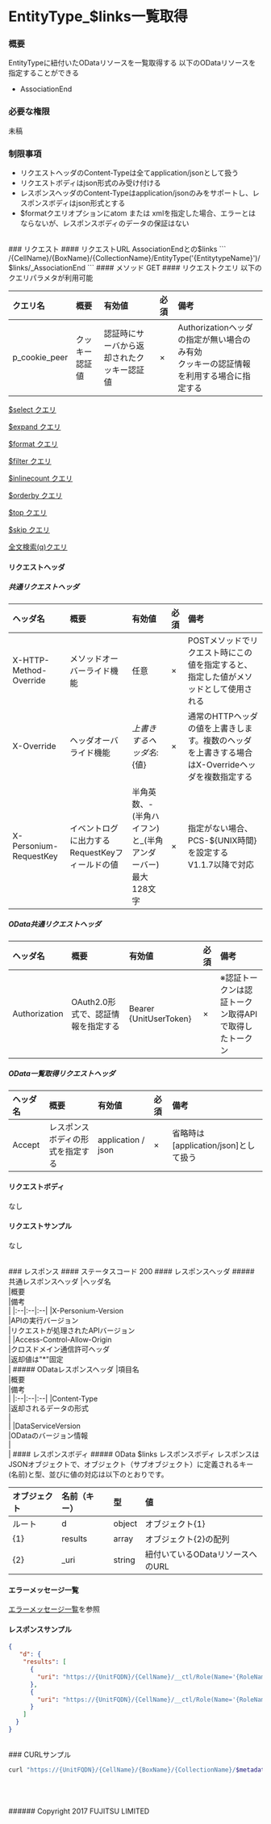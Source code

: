 # EntityType_$links一覧取得
### 概要
EntityTypeに紐付いたODataリソースを一覧取得する
以下のODataリソースを指定することができる
* AssociationEnd

### 必要な権限
未稿
### 制限事項
* リクエストヘッダのContent-Typeは全てapplication/jsonとして扱う
* リクエストボディはjson形式のみ受け付ける
* レスポンスヘッダのContent-Typeはapplication/jsonのみをサポートし、レスポンスボディはjson形式とする
* $formatクエリオプションにatom または xmlを指定した場合、エラーとはならないが、レスポンスボディのデータの保証はない

<br>
### リクエスト
#### リクエストURL
AssociationEndとの$links
```
/{CellName}/{BoxName}/{CollectionName}/EntityType('{EntitytypeName}')/$links/_AssociationEnd
```
#### メソッド
GET
#### リクエストクエリ
以下のクエリパラメタが利用可能

|クエリ名<br>|概要<br>|有効値<br>|必須<br>|備考<br>|
|:--|:--|:--|:--|:--|
|p_cookie_peer<br>|クッキー認証値<br>|認証時にサーバから返却されたクッキー認証値<br>|×<br>|Authorizationヘッダの指定が無い場合のみ有効<br>クッキーの認証情報を利用する場合に指定する<br>|

[$select クエリ](406_Select_Query.html)

[$expand クエリ](405_Expand_Query.html)

[$format クエリ](404_Format_Query.html)

[$filter クエリ](403_Filter_Query.html)

[$inlinecount クエリ](407_Inlinecount_Query.html)

[$orderby クエリ](400_Orderby_Query.html)

[$top クエリ](401_Top_Query.html)

[$skip クエリ](402_Skip_Query.html)

[全文検索(q)クエリ](408_Full_Text_Search_Query.html)

#### リクエストヘッダ
##### 共通リクエストヘッダ
|ヘッダ名<br>|概要<br>|有効値<br>|必須<br>|備考<br>|
|:--|:--|:--|:--|:--|
|X-HTTP-Method-Override<br>|メソッドオーバーライド機能<br>|任意<br>|×<br>|POSTメソッドでリクエスト時にこの値を指定すると、指定した値がメソッドとして使用される<br>|
|X-Override<br>|ヘッダオーバライド機能<br>|${上書きするヘッダ名}:${値}<br>|×<br>|通常のHTTPヘッダの値を上書きします。複数のヘッダを上書きする場合はX-Overrideヘッダを複数指定する<br>|
|X-Personium-RequestKey<br>|イベントログに出力するRequestKeyフィールドの値<br>|半角英数、-(半角ハイフン)と_(半角アンダーバー)<br>最大128文字<br>|×<br>|指定がない場合、PCS-${UNIX時間}を設定する<br>V1.1.7以降で対応<br>|
##### OData共通リクエストヘッダ
|ヘッダ名<br>|概要<br>|有効値<br>|必須<br>|備考<br>|
|:--|:--|:--|:--|:--|
|Authorization<br>|OAuth2.0形式で、認証情報を指定する<br>|Bearer {UnitUserToken}<br>|×<br>|※認証トークンは認証トークン取得APIで取得したトークン<br>|
##### OData一覧取得リクエストヘッダ
|ヘッダ名<br>|概要<br>|有効値<br>|必須<br>|備考<br>|
|:--|:--|:--|:--|:--|
|Accept<br>|レスポンスボディの形式を指定する<br>|application / json<br>|×<br>|省略時は[application/json]として扱う<br>|
#### リクエストボディ
なし
#### リクエストサンプル
なし

<br>
### レスポンス
#### ステータスコード
200
#### レスポンスヘッダ
##### 共通レスポンスヘッダ
|ヘッダ名<br>|概要<br>|備考<br>|
|:--|:--|:--|
|X-Personium-Version<br>|APIの実行バージョン<br>|リクエストが処理されたAPIバージョン<br>|
|Access-Control-Allow-Origin<br>|クロスドメイン通信許可ヘッダ<br>|返却値は"*"固定<br>|
##### ODataレスポンスヘッダ
|項目名<br>|概要<br>|備考<br>|
|:--|:--|:--|
|Content-Type<br>|返却されるデータの形式<br>| <br>|
|DataServiceVersion<br>|ODataのバージョン情報<br>| <br>|
#### レスポンスボディ
##### OData $links レスポンスボディ
レスポンスはJSONオブジェクトで、オブジェクト（サブオブジェクト）に定義されるキー(名前)と型、並びに値の対応は以下のとおりです。

|オブジェクト<br>|名前（キー）<br>|型<br>|値<br>|
|:--|:--|:--|:--|
|ルート<br>|d<br>|object<br>|オブジェクト{1}<br>|
|{1}<br>|results<br>|array<br>|オブジェクト{2}の配列<br>|
|{2}<br>|_uri<br>|string<br>|紐付いているODataリソースへのURL<br>|
#### エラーメッセージ一覧
[エラーメッセージ一覧](004_Error_Messages.html)を参照
#### レスポンスサンプル
```json
{
   "d": {
    "results": [
      {
        "uri": "https://{UnitFQDN}/{CellName}/__ctl/Role(Name='{RoleName}',_Box.Name=null)"
      },
      {
        "uri": "https://{UnitFQDN}/{CellName}/__ctl/Role(Name='{RoleName}',_Box.Name='box1')"
      }
    ]
  }
}
```

<br>
### CURLサンプル

```sh
curl "https://{UnitFQDN}/{CellName}/{BoxName}/{CollectionName}/$metadata/EntityType(Name='{EntitytypeName}')/$links/_AssociationEnd" -X GET -i -H 'Authorization: Bearer {UnitUserToken}' -H 'Accept: application/json'
```
<br>
<br>
<br>
###### Copyright 2017    FUJITSU LIMITED

